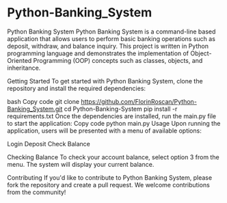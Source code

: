 # Python-Banking_System
Python Banking System
Python Banking System is a command-line based application that allows users to perform basic banking operations such as deposit, withdraw, and balance inquiry. This project is written in Python programming language and demonstrates the implementation of Object-Oriented Programming (OOP) concepts such as classes, objects, and inheritance.

Getting Started
To get started with Python Banking System, clone the repository and install the required dependencies:

bash
Copy code
git clone https://github.com/FlorinRoscan/Python-Banking_System.git
cd Python-Banking-System
pip install -r requirements.txt
Once the dependencies are installed, run the main.py file to start the application:
Copy code
python main.py
Usage
Upon running the application, users will be presented with a menu of available options:

Login
Deposit
Check Balance

Checking Balance
To check your account balance, select option 3 from the menu. The system will display your current balance.

Contributing
If you'd like to contribute to Python Banking System, please fork the repository and create a pull request. We welcome contributions from the community!
